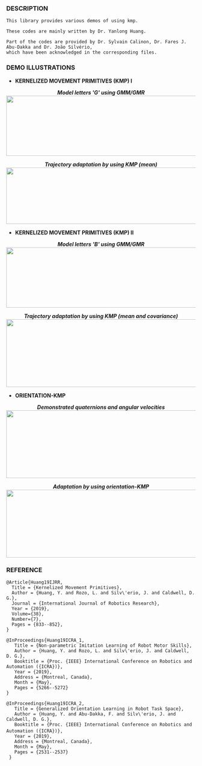 ### DESCRIPTION
```
This library provides various demos of using kmp.

These codes are mainly written by Dr. Yanlong Huang.

Part of the codes are provided by Dr. Sylvain Calinon, Dr. Fares J. Abu-Dakka and Dr. João Silvério,
which have been acknowledged in the corresponding files.
```

### DEMO ILLUSTRATIONS

 * <b>KERNELIZED MOVEMENT PRIMITIVES (KMP) I </b> 
<p align="center">
  <b><i>Model letters 'G' using GMM/GMR</i></b> <br>
  <img width="720" height="160"  src="https://github.com/yanlongtu/robInfLib/blob/master/images/modelLetterG.png">
</p>

<p align="center">
  <b><i>Trajectory adaptation by using KMP (mean)</i></b> <br>
  <img width="900" height="150"  src="https://github.com/yanlongtu/robInfLib/blob/master/images/kmp_adaptationG.png">
</p>

 * <b>KERNELIZED MOVEMENT PRIMITIVES (KMP) II </b> 
<p align="center">
  <b><i>Model letters 'B' using GMM/GMR</i></b> <br>
  <img width="720" height="160"  src="https://github.com/yanlongtu/robInfLib/blob/master/images/modelLetterB.png">
</p>

<p align="center">
  <b><i>Trajectory adaptation by using KMP (mean and covariance)</i></b> <br>
  <img width="720" height="180"  src="https://github.com/yanlongtu/robInfLib/blob/master/images/kmp_adaptationB.png">
</p>

 * <b>ORIENTATION-KMP</b>
<p align="center">
  <b><i>Demonstrated quaternions and angular velocities</i></b> <br>
  <img width="550" height="180" src="https://github.com/yanlongtu/robInfLib/blob/master/images/orientation_kmp_data.png">
</p>
<p align="center">
  <b><i>Adaptation by using orientation-KMP</i></b> <br>
  <img width="550" height="180" src="https://github.com/yanlongtu/robInfLib/blob/master/images/orientation_kmp_ada.png">
</p>



### REFERENCE

```
@Article{Huang19IJRR,
  Title = {Kernelized Movement Primitives},
  Author = {Huang, Y. and Rozo, L. and Silv\'erio, J. and Caldwell, D. G.},
  Journal = {International Journal of Robotics Research},
  Year = {2019},
  Volume={38},
  Number={7},
  Pages = {833--852},
}

@InProceedings{Huang19ICRA_1,
   Title = {Non-parametric Imitation Learning of Robot Motor Skills},
   Author = {Huang, Y. and Rozo, L. and Silv\'erio, J. and Caldwell, D. G.},
   Booktitle = {Proc. {IEEE} International Conference on Robotics and Automation ({ICRA})},
   Year = {2019},
   Address = {Montreal, Canada},
   Month = {May},
   Pages = {5266--5272}
}

@InProceedings{Huang19ICRA_2,
   Title = {Generalized Orientation Learning in Robot Task Space},
   Author = {Huang, Y. and Abu-Dakka, F. and Silv\'erio, J. and Caldwell, D. G.},
   Booktitle = {Proc. {IEEE} International Conference on Robotics and Automation ({ICRA})},　　　　
   Year = {2019},
   Address = {Montreal, Canada},
   Month = {May},
   Pages = {2531--2537}
 }

```

